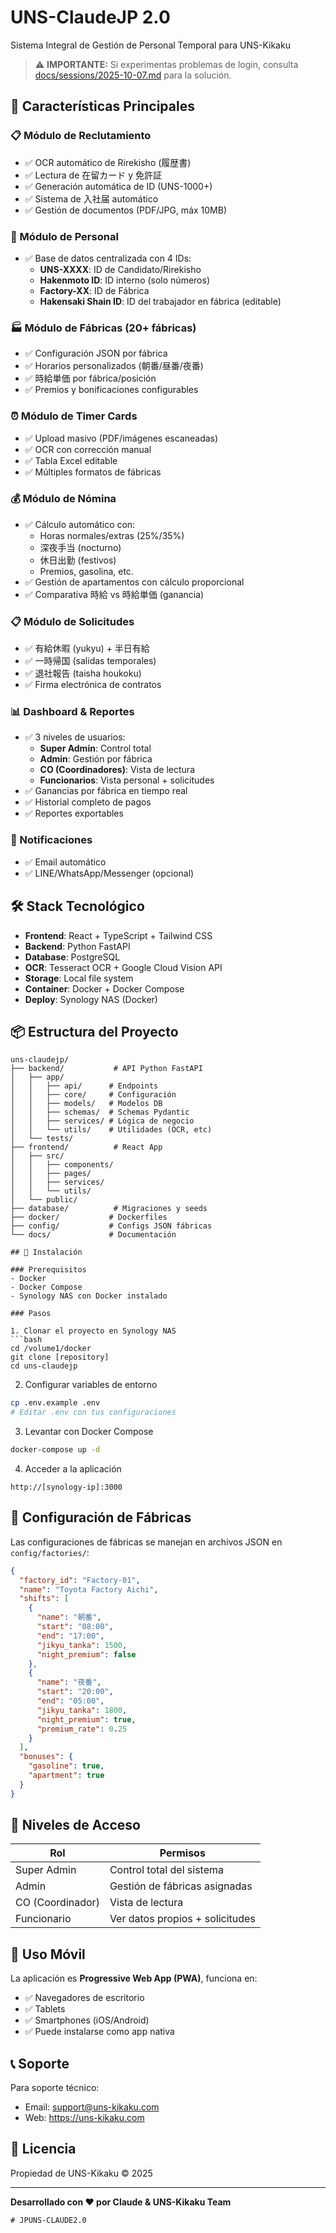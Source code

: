 # UNS-ClaudeJP 2.0

Sistema Integral de Gestión de Personal Temporal para UNS-Kikaku

> ⚠️ **IMPORTANTE:** Si experimentas problemas de login, consulta [docs/sessions/2025-10-07.md](docs/sessions/2025-10-07.md) para la solución.

## 🎯 Características Principales

### 📋 Módulo de Reclutamiento
- ✅ OCR automático de Rirekisho (履歴書)
- ✅ Lectura de 在留カード y 免許証
- ✅ Generación automática de ID (UNS-1000+)
- ✅ Sistema de 入社届 automático
- ✅ Gestión de documentos (PDF/JPG, máx 10MB)

### 👥 Módulo de Personal
- ✅ Base de datos centralizada con 4 IDs:
  - **UNS-XXXX**: ID de Candidato/Rirekisho
  - **Hakenmoto ID**: ID interno (solo números)
  - **Factory-XX**: ID de Fábrica
  - **Hakensaki Shain ID**: ID del trabajador en fábrica (editable)

### 🏭 Módulo de Fábricas (20+ fábricas)
- ✅ Configuración JSON por fábrica
- ✅ Horarios personalizados (朝番/昼番/夜番)
- ✅ 時給単価 por fábrica/posición
- ✅ Premios y bonificaciones configurables

### ⏰ Módulo de Timer Cards
- ✅ Upload masivo (PDF/imágenes escaneadas)
- ✅ OCR con corrección manual
- ✅ Tabla Excel editable
- ✅ Múltiples formatos de fábricas

### 💰 Módulo de Nómina
- ✅ Cálculo automático con:
  - Horas normales/extras (25%/35%)
  - 深夜手当 (nocturno)
  - 休日出勤 (festivos)
  - Premios, gasolina, etc.
- ✅ Gestión de apartamentos con cálculo proporcional
- ✅ Comparativa 時給 vs 時給単価 (ganancia)

### 📋 Módulo de Solicitudes
- ✅ 有給休暇 (yukyu) + 半日有給
- ✅ 一時帰国 (salidas temporales)
- ✅ 退社報告 (taisha houkoku)
- ✅ Firma electrónica de contratos

### 📊 Dashboard & Reportes
- ✅ 3 niveles de usuarios:
  - **Super Admin**: Control total
  - **Admin**: Gestión por fábrica
  - **CO (Coordinadores)**: Vista de lectura
  - **Funcionarios**: Vista personal + solicitudes
- ✅ Ganancias por fábrica en tiempo real
- ✅ Historial completo de pagos
- ✅ Reportes exportables

### 🔔 Notificaciones
- ✅ Email automático
- ✅ LINE/WhatsApp/Messenger (opcional)

## 🛠 Stack Tecnológico

- **Frontend**: React + TypeScript + Tailwind CSS
- **Backend**: Python FastAPI
- **Database**: PostgreSQL
- **OCR**: Tesseract OCR + Google Cloud Vision API
- **Storage**: Local file system
- **Container**: Docker + Docker Compose
- **Deploy**: Synology NAS (Docker)

## 📦 Estructura del Proyecto

```
uns-claudejp/
├── backend/           # API Python FastAPI
│   ├── app/
│   │   ├── api/      # Endpoints
│   │   ├── core/     # Configuración
│   │   ├── models/   # Modelos DB
│   │   ├── schemas/  # Schemas Pydantic
│   │   ├── services/ # Lógica de negocio
│   │   └── utils/    # Utilidades (OCR, etc)
│   └── tests/
├── frontend/          # React App
│   ├── src/
│   │   ├── components/
│   │   ├── pages/
│   │   ├── services/
│   │   └── utils/
│   └── public/
├── database/          # Migraciones y seeds
├── docker/           # Dockerfiles
├── config/           # Configs JSON fábricas
└── docs/             # Documentación

## 🚀 Instalación

### Prerequisitos
- Docker
- Docker Compose
- Synology NAS con Docker instalado

### Pasos

1. Clonar el proyecto en Synology NAS
```bash
cd /volume1/docker
git clone [repository]
cd uns-claudejp
```

2. Configurar variables de entorno
```bash
cp .env.example .env
# Editar .env con tus configuraciones
```

3. Levantar con Docker Compose
```bash
docker-compose up -d
```

4. Acceder a la aplicación
```
http://[synology-ip]:3000
```

## 📝 Configuración de Fábricas

Las configuraciones de fábricas se manejan en archivos JSON en `config/factories/`:

```json
{
  "factory_id": "Factory-01",
  "name": "Toyota Factory Aichi",
  "shifts": [
    {
      "name": "朝番",
      "start": "08:00",
      "end": "17:00",
      "jikyu_tanka": 1500,
      "night_premium": false
    },
    {
      "name": "夜番", 
      "start": "20:00",
      "end": "05:00",
      "jikyu_tanka": 1800,
      "night_premium": true,
      "premium_rate": 0.25
    }
  ],
  "bonuses": {
    "gasoline": true,
    "apartment": true
  }
}
```

## 🔐 Niveles de Acceso

| Rol | Permisos |
|-----|----------|
| Super Admin | Control total del sistema |
| Admin | Gestión de fábricas asignadas |
| CO (Coordinador) | Vista de lectura |
| Funcionario | Ver datos propios + solicitudes |

## 📱 Uso Móvil

La aplicación es **Progressive Web App (PWA)**, funciona en:
- ✅ Navegadores de escritorio
- ✅ Tablets
- ✅ Smartphones (iOS/Android)
- ✅ Puede instalarse como app nativa

## 📞 Soporte

Para soporte técnico:
- Email: support@uns-kikaku.com
- Web: https://uns-kikaku.com

## 📄 Licencia

Propiedad de UNS-Kikaku © 2025

---

**Desarrollado con ❤️ por Claude & UNS-Kikaku Team**
```
#   J P U N S - C L A U D E 2 . 0  
 